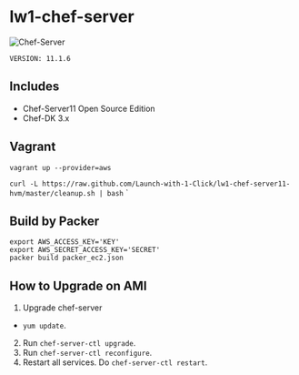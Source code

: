 # lw1-chef-server

![Chef-Server](./_images/chef_server_login.png)

`VERSION: 11.1.6`

## Includes

- Chef-Server11 Open Source Edition
- Chef-DK 3.x

## Vagrant

`vagrant up --provider=aws`

`curl -L https://raw.github.com/Launch-with-1-Click/lw1-chef-server11-hvm/master/cleanup.sh | bash`
`

## Build by Packer

```
export AWS_ACCESS_KEY='KEY'
export AWS_SECRET_ACCESS_KEY='SECRET'
packer build packer_ec2.json
```


## How to Upgrade on AMI

1. Upgrade chef-server
  - `yum update`.
2. Run `chef-server-ctl upgrade`.
3. Run `chef-server-ctl reconfigure`.
4. Restart all services. Do `chef-server-ctl restart`.
